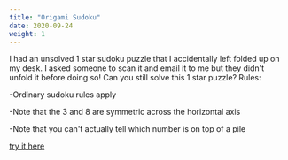 ```yaml
---
title: "Origami Sudoku"
date: 2020-09-24
weight: 1
---
```

I had an unsolved 1 star sudoku puzzle that I accidentally left folded up on my desk. I asked someone to scan it and email it to me but they didn't unfold it before doing so! Can you still solve this 1 star puzzle?
Rules:

-Ordinary sudoku rules apply

-Note that the 3 and 8 are symmetric across the horizontal axis

-Note that you can't actually tell which number is on top of a pile

<a href="https://app.crackingthecryptic.com/fpuzN4IgzglgXgpiBcBOANCALhNAbO8QHkAnCAcwEMBbCAAgGUBXAEwHsBrekVM%2BtAC2cIIQAYUrUAIjAB2UiGE4hC9HGBhohAWiKMIUsoQCe1MEzb1qSldTIAHG1gMAdKc40A5ZmhjU%2BZND95vAGZrKUZqAA5rQm8wAwoKNWIAY2tkwmYwMADvfmIoZik0MixrAA85Z1cPLwC%2FagNmc2SyKQByfzJktHoShx8YLFKAd14IZN5qKXoKACMYQmo5akKfZhsVgDNrahsIHAUSYkYEAG1T0BIIADdpAAVpZP2AWX1WeXhpoYBfZEub%2B6PF5vD5fLC%2Ff63KQPKRPLCvQjvBBgiEgK5QmFwhFIz7KcF%2FNEA6FA%2BEg5F41HowGw4GI0EUglU4k00l08k%2FRlEzG0nEozkYknY%2Bk%2FAC6yAuhIFLKF7PxkOpWLJuI58uZirZyrlkoVPOFWqZ3NZvIZqsNMs1lK5gqVfNN1o1tu1at1su%2BYolBvtxpVTrNNpNvq9estUvV3v1Vul%2Fp9nqjDoDsbDwf5OqNybtcfDbvFGaTrpTzrT%2BdzLotBb98ZjkbzZZLRdrgcz6cbNcdidLKPddfNberHYTffrvdD%2FarI6HA%2FHPcnqenY9n0YjU8X2Y9g7nS4Xlc3hY3Ia3WfLQeLLdHO4rh%2B7K6PTddXdPE%2Fnu%2BvV%2B3%2B%2Bfb5vrZnH8vD73X5nu%2BF7Bve7aPuex4NuBAGvn%2BMEvv%2BiEIZ%2BcHNihWZgeuyHYahSF4Rh6G4fBxFEcuBGkSehF3mKIA6GAZCzDgjBYMwVzJGctFoEoMAtGEECMH4MBgOsGCFB8pwit8QA%3D%3D">try it here</a>
